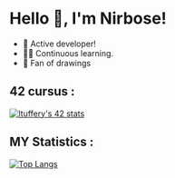# Hello 👋, I'm Nirbose!
- 💪 Active developer!
- 👨‍🎓 Continuous learning.
- 🎨 Fan of drawings

## 42 cursus :

[![ltuffery's 42 stats](https://badge42.vercel.app/api/v2/claisvkzy00110flbq2dh5dq2/stats?cursusId=21&coalitionId=218)](https://github.com/JaeSeoKim/badge42)

## MY Statistics :
[![Top Langs](https://github-readme-stats.vercel.app/api/top-langs/?username=Nirbose&theme=onedark)](https://github.com/anuraghazra/github-readme-stats)

